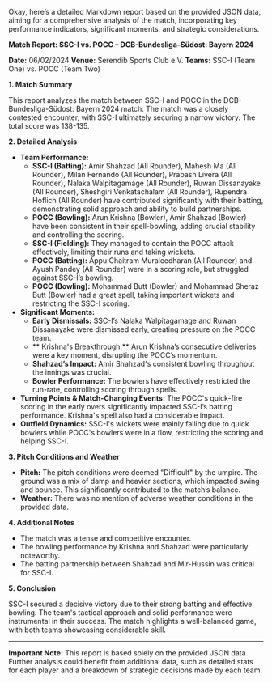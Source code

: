 Okay, here’s a detailed Markdown report based on the provided JSON data, aiming for a comprehensive analysis of the match, incorporating key performance indicators, significant moments, and strategic considerations.

**Match Report: SSC-I vs. POCC – DCB-Bundesliga-Südost: Bayern 2024**

**Date:** 06/02/2024
**Venue:** Serendib Sports Club e.V.
**Teams:** SSC-I (Team One) vs. POCC (Team Two)

**1. Match Summary**

This report analyzes the match between SSC-I and POCC in the DCB-Bundesliga-Südost: Bayern 2024 match.  The match was a closely contested encounter, with SSC-I ultimately securing a narrow victory.  The total score was 138-135.

**2. Detailed Analysis**

* **Team Performance:**
    * **SSC-I (Batting):** Amir Shahzad (All Rounder), Mahesh Ma (All Rounder), Milan Fernando (All Rounder), Prabash Livera (All Rounder),  Nalaka Walpitagamage (All Rounder),  Ruwan Dissanayake (All Rounder),  Sheshgiri Venkatachalam (All Rounder),  Rupendra Hoflich (All Rounder) have contributed significantly with their batting, demonstrating solid approach and ability to build partnerships.
    * **POCC (Bowling):**  Arun Krishna (Bowler),  Amir Shahzad (Bowler) have been consistent in their spell-bowling, adding crucial stability and controlling the scoring.
    * **SSC-I (Fielding):**  They managed to contain the POCC attack effectively, limiting their runs and taking wickets.
    * **POCC (Batting):**  Appu Chaitram Muraleedharan (All Rounder) and  Ayush Pandey (All Rounder) were in a scoring role, but struggled against SSC-I’s bowling.
    * **POCC (Bowling):**  Mohammad Butt (Bowler) and  Mohammad Sheraz Butt (Bowler) had a great spell, taking important wickets and restricting the SSC-I scoring.
* **Significant Moments:**
    * **Early Dismissals:**  SSC-I’s  Nalaka Walpitagamage and  Ruwan Dissanayake were dismissed early, creating pressure on the POCC team.
    * ** Krishna's Breakthrough:**  Arun Krishna’s consecutive deliveries were a key moment, disrupting the POCC’s momentum.
    * **Shahzad’s Impact:**  Amir Shahzad's consistent bowling throughout the innings was crucial. 
    * **Bowler Performance:**  The bowlers have effectively restricted the run-rate, controlling scoring through spells. 
* **Turning Points & Match-Changing Events:**  The POCC's quick-fire scoring in the early overs significantly impacted SSC-I’s batting performance. Krishna's spell also had a considerable impact.
* **Outfield Dynamics:** SSC-I's wickets were mainly falling due to quick bowlers while POCC's bowlers were in a flow, restricting the scoring and helping SSC-I.


**3. Pitch Conditions and Weather**

* **Pitch:** The pitch conditions were deemed \"Difficult\" by the umpire. The ground was a mix of damp and heavier sections, which impacted swing and bounce. This significantly contributed to the match’s balance.
* **Weather:** There was no mention of adverse weather conditions in the provided data.


**4.  Additional Notes**

* The match was a tense and competitive encounter.
* The bowling performance by Krishna and Shahzad were particularly noteworthy. 
* The batting partnership between Shahzad and Mir-Hussin was critical for SSC-I.

**5.  Conclusion**

SSC-I secured a decisive victory due to their strong batting and effective bowling.  The team's tactical approach and solid performance were instrumental in their success. The match highlights a well-balanced game, with both teams showcasing considerable skill.

---

**Important Note:** This report is based solely on the provided JSON data.  Further analysis could benefit from additional data, such as detailed stats for each player and a breakdown of strategic decisions made by each team.

